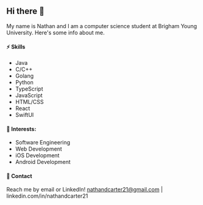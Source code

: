 ## Hi there 👋

My name is Nathan and I am a computer science student at Brigham Young University. Here's some info about me.

#### ⚡ Skills

* Java
* C/C++
* Golang
* Python
* TypeScript
* JavaScript
* HTML/CSS
* React
* SwiftUI

#### 🌱 Interests:

* Software Engineering
* Web Development
* iOS Development
* Android Development

#### 💬 Contact

Reach me by email or LinkedIn! nathandcarter21@gmail.com | linkedin.com/in/nathandcarter21
